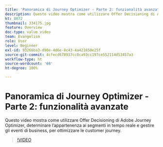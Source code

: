 ```yaml
---
title: 'Panoramica di Journey Optimizer - Parte 2: funzionalità avanzate'
description: Questo video mostra come utilizzare Offer Decisioning di Adobe Journey Optimizer, determinare l’appartenenza ai segmenti in tempo reale e gestire gli eventi di business, per ottimizzare le customer journey.
kt: 8072
thumbnail: 334175.jpg
feature: Overview
doc-type: value video
team: Evangelism
role: User
level: Beginner
exl-id: 93266ba3-d90e-4d6e-8c43-4a421650e25f
source-git-commit: 4cfecd678937cc0ca93cc197ce552114d53457a3
workflow-type: ht
source-wordcount: '68'
ht-degree: 100%

---
```


# Panoramica di Journey Optimizer - Parte 2: funzionalità avanzate

Questo video mostra come utilizzare Offer Decisioning di Adobe Journey Optimizer, determinare l’appartenenza ai segmenti in tempo reale e gestire gli eventi di business, per ottimizzare le customer journey.

>[!VIDEO](https://video.tv.adobe.com/v/334175?quality=12)
